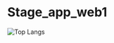 # Stage_app_web1

![Top Langs](https://github-readme-stats.vercel.app/api/top-langs/?username=Hamzaelghazouani1&layout=compact&langs_count=Stage_app_web1&show_icons=true&theme=vue-dark)
